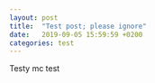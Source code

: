 ```yaml
---
layout: post
title:  "Test post; please ignore"
date:   2019-09-05 15:59:59 +0200
categories: test
---
```


Testy mc test